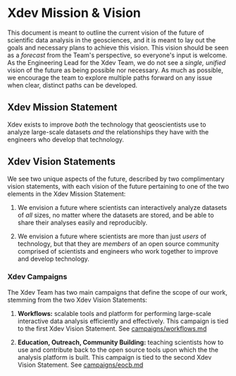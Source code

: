 # Xdev Mission & Vision

This document is meant to outline the current vision of the future of
scientific data analysis in the geosciences, and it is meant to lay out
the goals and necessary plans to achieve this vision.  This vision
should be seen as a *forecast* from the Team's perspective, so everyone's
input is welcome.  As the Engineering Lead for the Xdev Team, we do not
see a *single, unified* vision of the future as being possible nor
necessary.  As much as possible, we encourage the team to explore multiple
paths forward on any issue when clear, distinct paths can be developed.

## Xdev Mission Statement

Xdev exists to improve *both* the technology that geoscientists use to analyze
large-scale datasets *and* the relationships they have with the engineers who
develop that technology.

## Xdev Vision Statements

We see two unique aspects of the future, described by two complimentary
vision statements, with each vision of the future pertaining to one of the
two elements in the Xdev Mission Statement:

1. We envision a future where scientists can interactively analyze datasets of
   *all* sizes, no matter where the datasets are stored, and be able to share
   their analyses easily and reproducibly.

2. We envision a future where scientists are more than just *users* of technology,
   but that they are *members* of an open source community comprised of scientists
   and engineers who work together to improve and develop technology.

### Xdev Campaigns

The Xdev Team has two main campaigns that define the scope of our work,
stemming from the two Xdev Vision Statements:

1. **Workflows:** scalable tools and platform for performing large-scale
   interactive data analysis efficiently and effectively.  This campaign
   is tied to the first Xdev Vision Statement.
   See [campaigns/workflows.md](campaigns/workflows.md)

2. **Education, Outreach, Community Building:** teaching scientists how to
   use and contribute back to the open source tools upon which the the
   analysis platform is built.  This campaign is tied to the second Xdev
   Vision Statement.
   See [campaigns/eocb.md](campaigns/eocb.md)
